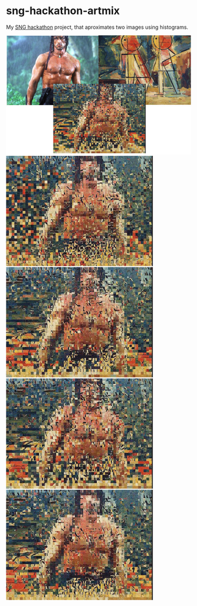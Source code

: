 sng-hackathon-artmix
====================

My [SNG hackathon](http://hackathon.sng.sk/) project, that aproximates two images using histograms.

![ARTMIX](/artmix_screenshot.jpg?raw=true)
![ARTMIX](/result1.jpg?raw=true)
![ARTMIX](/result2.jpg?raw=true)
![ARTMIX](/result3.jpg?raw=true)
![ARTMIX](/result4.jpg?raw=true)
